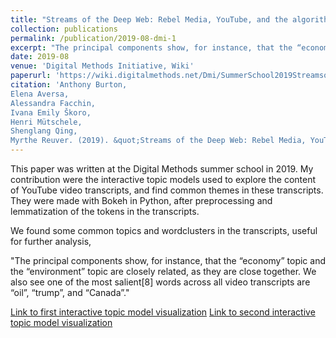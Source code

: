 ```yaml
---
title: "Streams of the Deep Web: Rebel Media, YouTube, and the algorithmic shaping of media ecosystems"
collection: publications
permalink: /publication/2019-08-dmi-1
excerpt: "The principal components show, for instance, that the “economy” topic and the “environment” topic are closely related, as they are close together. We also see one of the most salient[8] words across all video transcripts are “oil”, “trump”, and “Canada”."
date: 2019-08
venue: 'Digital Methods Initiative, Wiki'
paperurl: 'https://wiki.digitalmethods.net/Dmi/SummerSchool2019StreamsoftheDeepWeb'
citation: 'Anthony Burton,
Elena Aversa,
Alessandra Facchin,
Ivana Emily Škoro,
Henri Mütschele,
Shenglang Qing,
Myrthe Reuver. (2019). &quot;Streams of the Deep Web: Rebel Media, YouTube, and the algorithmic shaping of media ecosystems.&quot; <i>Digital Methods Wiki, UvA Summerschool</i>.'
---
```

This paper was written at the Digital Methods summer school in 2019. My contribution were the interactive topic models used to explore the content of YouTube video transcripts, and find common themes in these transcripts. They were made with Bokeh in Python, after preprocessing and lemmatization of the tokens in the transcripts.

We found some common topics and wordclusters in the transcripts, useful for further analysis,

"The principal components show, for instance, that the “economy” topic and the “environment” topic are closely related, as they are close together. We also see one of the most salient[8] words across all video transcripts are “oil”, “trump”, and “Canada”."

[Link to first interactive topic model visualization](https://anthbrtn.com/streamsDeepWeb/ttopics/index.html)
[Link to second interactive topic model visualization](https://anthbrtn.com/streamsDeepWeb/ctopics/index.html)

